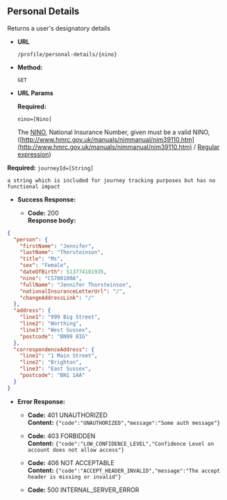 Personal Details
----
  Returns a user's designatory details

* **URL**

  `/profile/personal-details/{nino}`

* **Method:**

  `GET`

*  **URL Params**

   **Required:**

   `nino=[Nino]`

   The [NINO](https://github.com/hmrc/domain/blob/master/src/main/scala/uk/gov/hmrc/domain/Nino.scala#L21), National Insurance Number, given must be a valid NINO, ([http://www.hmrc.gov.uk/manuals/nimmanual/nim39110.htm](http://www.hmrc.gov.uk/manuals/nimmanual/nim39110.htm) / [Regular expression](https://github.com/hmrc/domain/blob/master/src/main/scala/uk/gov/hmrc/domain/Nino.scala#L36))

  **Required:**
   `journeyId=[String]`

    a string which is included for journey tracking purposes but has no functional impact

* **Success Response:**

  * **Code:** 200 <br />
    **Response body:**

```json
{
  "person": {
    "firstName": "Jennifer",
    "lastName": "Thorsteinson",
    "title": "Ms",
    "sex": "Female",
    "dateOfBirth": 513774181935,
    "nino": "CS700100A",
    "fullName": "Jennifer Thorsteinson",
    "nationalInsuranceLetterUrl": "/",
    "changeAddressLink": "/"
  },
  "address": {
    "line1": "999 Big Street",
    "line2": "Worthing",
    "line3": "West Sussex",
    "postcode": "BN99 8IG"
  },
  "correspondenceAddress": {
    "line1": "1 Main Street",
    "line2": "Brighton",
    "line3": "East Sussex",
    "postcode": "BN1 1AA"
  }
}
```

* **Error Response:**

  * **Code:** 401 UNAUTHORIZED <br />
    **Content:** `{"code":"UNAUTHORIZED","message":"Some auth message"}`

  * **Code:** 403 FORBIDDEN <br />
    **Content:** `{"code":"LOW_CONFIDENCE_LEVEL","Confidence Level on account does not allow access"}`

  * **Code:** 406 NOT ACCEPTABLE <br />
    **Content:** `{"code":"ACCEPT_HEADER_INVALID","message":"The accept header is missing or invalid"}`

  * **Code:** 500 INTERNAL_SERVER_ERROR <br />


